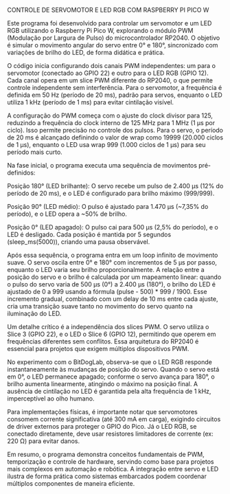 CONTROLE DE SERVOMOTOR E LED RGB COM RASPBERRY PI PICO W

Este programa foi desenvolvido para controlar um servomotor e um LED RGB utilizando o Raspberry Pi Pico W, explorando o módulo PWM (Modulação por Largura de Pulso) do microcontrolador RP2040. O objetivo é simular o movimento angular do servo entre 0° e 180°, sincronizado com variações de brilho do LED, de forma didática e prática.

O código inicia configurando dois canais PWM independentes: um para o servomotor (conectado ao GPIO 22) e outro para o LED RGB (GPIO 12). Cada canal opera em um slice PWM diferente do RP2040, o que permite controle independente sem interferência. Para o servomotor, a frequência é definida em 50 Hz (período de 20 ms), padrão para servos, enquanto o LED utiliza 1 kHz (período de 1 ms) para evitar cintilação visível.

A configuração do PWM começa com o ajuste do clock divisor para 125, reduzindo a frequência do clock interno de 125 MHz para 1 MHz (1 µs por ciclo). Isso permite precisão no controle dos pulsos. Para o servo, o período de 20 ms é alcançado definindo o valor de wrap como 19999 (20.000 ciclos de 1 µs), enquanto o LED usa wrap 999 (1.000 ciclos de 1 µs) para seu período mais curto.

Na fase inicial, o programa executa uma sequência de movimentos pré-definidos:

Posição 180° (LED brilhante): O servo recebe um pulso de 2.400 µs (12% do período de 20 ms), e o LED é configurado para brilho máximo (999/999).

Posição 90° (LED médio): O pulso é ajustado para 1.470 µs (~7,35% do período), e o LED opera a ~50% de brilho.

Posição 0° (LED apagado): O pulso cai para 500 µs (2,5% do período), e o LED é desligado.
Cada posição é mantida por 5 segundos (sleep_ms(5000)), criando uma pausa observável.

Após essa sequência, o programa entra em um loop infinito de movimento suave. O servo oscila entre 0° e 180° com incrementos de 5 µs por passo, enquanto o LED varia seu brilho proporcionalmente. A relação entre a posição do servo e o brilho é calculada por um mapeamento linear: quando o pulso do servo varia de 500 µs (0°) a 2.400 µs (180°), o brilho do LED é ajustado de 0 a 999 usando a fórmula (pulse - 500) * 999 / 1900. Esse incremento gradual, combinado com um delay de 10 ms entre cada ajuste, cria uma transição suave tanto no movimento do servo quanto na iluminação do LED.

Um detalhe crítico é a independência dos slices PWM. O servo utiliza o Slice 3 (GPIO 22), e o LED o Slice 6 (GPIO 12), permitindo que operem em frequências diferentes sem conflitos. Essa arquitetura do RP2040 é essencial para projetos que exigem múltiplos dispositivos PWM.

No experimento com o BitDogLab, observa-se que o LED RGB responde instantaneamente às mudanças de posição do servo. Quando o servo está em 0°, o LED permanece apagado; conforme o servo avança para 180°, o brilho aumenta linearmente, atingindo o máximo na posição final. A ausência de cintilação no LED é garantida pela alta frequência de 1 kHz, imperceptível ao olho humano.

Para implementações físicas, é importante notar que servomotores consomem corrente significativa (até 300 mA em carga), exigindo circuitos de driver externos para proteger o GPIO do Pico. Já o LED RGB, se conectado diretamente, deve usar resistores limitadores de corrente (ex: 220 Ω) para evitar danos.

Em resumo, o programa demonstra conceitos fundamentais de PWM, temporização e controle de hardware, servindo como base para projetos mais complexos em automação e robótica. A integração entre servo e LED ilustra de forma prática como sistemas embarcados podem coordenar múltiplos componentes de maneira eficiente.




